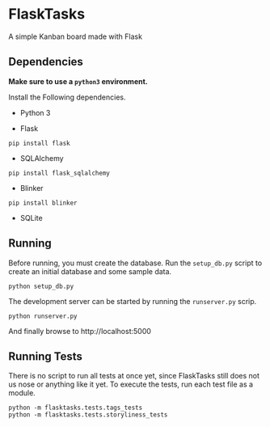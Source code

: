 # FlaskTasks

A simple Kanban board made with Flask


## Dependencies

**Make sure to use a `python3` environment.**

Install the Following dependencies.

* Python 3

* Flask
```
pip install flask
```

* SQLAlchemy
```
pip install flask_sqlalchemy
```

* Blinker
```
pip install blinker
```

* SQLite


## Running

Before running, you must create the database. Run the `setup_db.py` script to create an initial database and some sample data.
```
python setup_db.py
```

The development server can be started by running the `runserver.py` scrip.
```
python runserver.py
```

And finally browse to http://localhost:5000

## Running Tests

There is no script to run all tests at once yet, since FlaskTasks still does not us nose or anything like it yet. To execute the tests, run each test file as a module.

```
python -m flasktasks.tests.tags_tests
python -m flasktasks.tests.storyliness_tests
```
